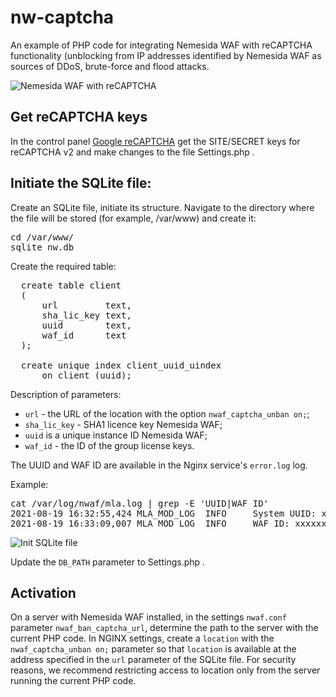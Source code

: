 # nw-captcha
An example of PHP code for integrating Nemesida WAF with reCAPTCHA functionality (unblocking from IP addresses identified by Nemesida WAF as sources of DDoS, brute-force and flood attacks.

![Nemesida WAF with reCAPTCHA](https://user-images.githubusercontent.com/48731852/147060694-71a72241-e22a-488a-899e-d4befbe9f297.png)

## Get reCAPTCHA keys
In the control panel [Google reCAPTCHA](https://www.google.com/recaptcha/admin/) get the SITE/SECRET keys for reCAPTCHA v2 and make changes to the file Settings.php .

## Initiate the SQLite file:
Create an SQLite file, initiate its structure. Navigate to the directory where the file will be stored (for example, /var/www) and create it:

<pre>
cd /var/www/
sqlite nw.db
</pre>

Create the required table:

<pre>
  create table client
  (
      url         text,
      sha_lic_key text,
      uuid        text,
      waf_id      text
  );

  create unique index client_uuid_uindex
      on client (uuid);
</pre>

Description of parameters:
<ul>
  <li><code>url</code> - the URL of the location with the option <code>nwaf_captcha_unban on;</code>;</li> 
 <li><code>sha_lic_key</code> - SHA1 licence key Nemesida WAF;</li> 
 <li><code>uuid</code> is a unique instance ID Nemesida WAF;</li> 
 <li><code>waf_id</code> - the ID of the group license keys.</li>
</ul>

The UUID and WAF ID are available in the Nginx service's <code>error.log</code> log.

Example:

<pre>
cat /var/log/nwaf/mla.log | grep -E 'UUID|WAF ID'</code>
2021-08-19 16:32:55,424 MLA_MOD_LOG  INFO     System UUID: xxxxxxxxxxxxxxxxxxxxx
2021-08-19 16:33:09,007 MLA_MOD_LOG  INFO     WAF ID: xxxxxxxxxxxxxxxxx
</pre>

![Init SQLite file](https://camo.githubusercontent.com/8abad87cd960159ac4271ef90e45ad210106db2a816805773d26922c9ffdd4d8/68747470733a2f2f696d672e646566636f6e2e72752f73746f72652f323032312f30392f38396232613466653536303435383332656131393131626135376239313033312e706e67)

Update the <code>DB_PATH</code> parameter to Settings.php .

## Activation
On a server with Nemesida WAF installed, in the settings <code>nwaf.conf</code> parameter <code>nwaf_ban_captcha_url</code>, determine the path to the server with the current PHP code. In NGINX settings, create a <code>location</code> with the <code>nwaf_captcha_unban on;</code> parameter so that <code>location</code> is available at the address specified in the <code>url</code> parameter of the SQLite file. For security reasons, we recommend restricting access to location only from the server running the current PHP code.

